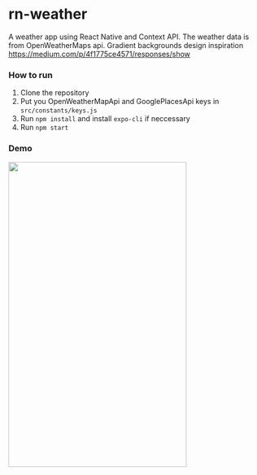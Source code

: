 # rn-weather
A weather app using React Native and Context API. The weather data is from OpenWeatherMaps api. Gradient backgrounds design inspiration https://medium.com/p/4f1775ce4571/responses/show

### How to run
1. Clone the repository
2. Put you OpenWeatherMapApi and GooglePlacesApi keys in `src/constants/keys.js`
3. Run `npm install` and install `expo-cli` if neccessary
4. Run `npm start`

### Demo
<img src="readme/weather.gif" width="350" height="600">
